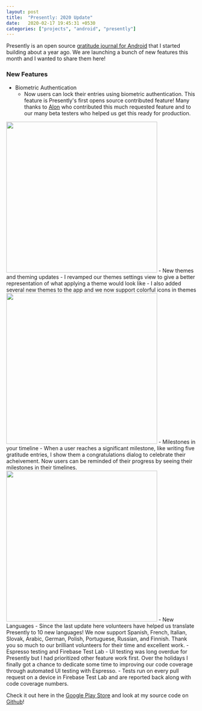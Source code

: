 ```yaml
---
layout: post
title:  "Presently: 2020 Update"
date:   2020-02-17 19:45:31 +0530
categories: ["projects", "android", "presently"]
---
```

Presently is an open source [gratitude journal for Android](https://play.google.com/store/apps/details?id=journal.gratitude.com.gratitudejournal&hl=en) that I started building about a year ago. We are launching a bunch of new features this month and I wanted to share them here!


### New Features
  - Biometric Authentication
    - Now users can lock their entries using biometric authentication. This feature is Presently's first opens source contributed feature! Many thanks to [Alon](https://github.com/lalon) who contributed this much requested feature and to our many beta testers who helped us get this ready for production. <br>
 <img src="https://i.imgur.com/LP05FnP.png" width="400"> 
  - New themes and theming updates
    - I revamped our themes settings view to give a better representation of what applying a theme would look like
    - I also added several new themes to the app and we now support colorful icons in themes
<img src="https://i.imgur.com/2Vdk5ay.png?1" width="400"> 
  - Milestones in your timeline
    - When a user reaches a significant milestone, like writing five gratitude entries, I show them a congratulations dialog to celebrate their acheivement. Now users can be reminded of their progress by seeing their milestones in their timelines.
<img src="https://i.imgur.com/3kJmSTD.png?1" width="400"> 
  - New Languages
    - Since the last update here volunteers have helped us translate Presently to 10 new languages! We now support Spanish, French, Italian, Slovak, Arabic, German, Polish, Portuguese, Russian, and Finnish. Thank you so much to our brilliant volunteers for their time and excellent work.
  - Espresso testing and Firebase Test Lab
    - UI testing was long overdue for Presently but I had prioritized other feature work first. Over the holidays I finally got a chance to dedicate some time to improving our code coverage through automated UI testing with Espresso.
    - Tests run on every pull request on a device in Firebase Test Lab and are reported back along with code coverage numbers.


Check it out here in the [Google Play Store](https://play.google.com/store/apps/details?id=journal.gratitude.com.gratitudejournal&hl=en)
 and look at my source code on [Github](https://github.com/alisonthemonster/Presently)!
